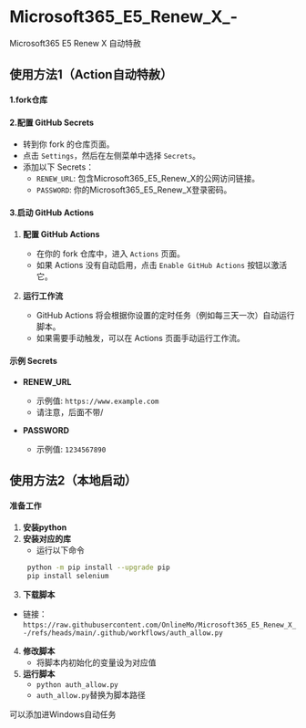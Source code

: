 # Microsoft365_E5_Renew_X_-
Microsoft365 E5 Renew X 自动特赦

## 使用方法1（Action自动特赦）
#### 1.**fork仓库**
#### 2.**配置 GitHub Secrets**
- 转到你 fork 的仓库页面。
- 点击 `Settings`，然后在左侧菜单中选择 `Secrets`。
- 添加以下 Secrets：
    - `RENEW_URL`: 包含Microsoft365_E5_Renew_X的公网访问链接。
    - `PASSWORD`: 你的Microsoft365_E5_Renew_X登录密码。

        
#### 3.**启动 GitHub Actions**
1. **配置 GitHub Actions**
    - 在你的 fork 仓库中，进入 `Actions` 页面。
    - 如果 Actions 没有自动启用，点击 `Enable GitHub Actions` 按钮以激活它。

2. **运行工作流**
    - GitHub Actions 将会根据你设置的定时任务（例如每三天一次）自动运行脚本。
    - 如果需要手动触发，可以在 Actions 页面手动运行工作流。

#### 示例 Secrets

- **RENEW_URL**
    - 示例值: `https://www.example.com`
    - 请注意，后面不带/

- **PASSWORD**
    - 示例值: `1234567890`

## 使用方法2（本地启动）
#### 准备工作
1. **安装python**
2. **安装对应的库**
   - 运行以下命令
   ```bash
    python -m pip install --upgrade pip
    pip install selenium
   ```
3. **下载脚本**
  - 链接：`https://raw.githubusercontent.com/OnlineMo/Microsoft365_E5_Renew_X_-/refs/heads/main/.github/workflows/auth_allow.py`
4. **修改脚本**
   - 将脚本内初始化的变量设为对应值
5. **运行脚本**
   - `python auth_allow.py`
   - `auth_allow.py`替换为脚本路径

可以添加进Windows自动任务
